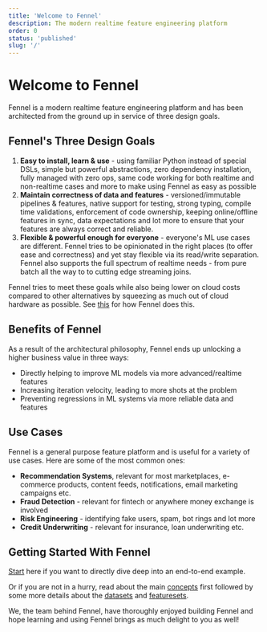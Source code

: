 ```yaml
---
title: 'Welcome to Fennel'
description: The modern realtime feature engineering platform
order: 0
status: 'published'
slug: '/'
---
```


# Welcome to Fennel

Fennel is a modern realtime feature engineering platform and has been 
architected from the ground up in service of three design goals.

## Fennel's Three Design Goals

1. **Easy to install, learn & use** - using familiar Python instead of special 
   DSLs, simple but powerful abstractions, zero dependency installation, fully 
   managed with zero ops, same code working for both realtime and non-realtime 
   cases and more to make using Fennel as easy as possible
2. **Maintain correctness of data and features** - versioned/immutable pipelines 
   & features, native support for testing, strong typing, compile time 
   validations, enforcement of code ownership, keeping online/offline features in 
   sync, data expectations and lot more to ensure that your features are always 
   correct and reliable.
3. **Flexible & powerful enough for everyone** - everyone's ML use cases are 
   different. Fennel tries to be opinionated in the right places (to offer ease
   and correctness) and yet stay flexible via its read/write separation. Fennel 
   also supports the full spectrum of realtime needs - from pure batch all the 
   way to to cutting edge streaming joins. 

Fennel tries to meet these goals while also being lower on cloud costs compared 
to other alternatives by squeezing as much out of cloud hardware as possible. See
[this](/overview/cost-optimizations) for how Fennel does this.

## Benefits of Fennel

As a result of the architectural philosophy, Fennel ends up unlocking a higher
business value in three ways:
- Directly helping to improve ML models via more advanced/realtime features
- Increasing iteration velocity, leading to more shots at the problem 
- Preventing regressions in ML systems via more reliable data and features

## Use Cases

Fennel is a general purpose feature platform and is useful for a variety of use 
cases. Here are some of the most common ones:
- **Recommendation Systems**, relevant for most marketplaces, e-commerce products, 
  content feeds, notifications, email marketing campaigns etc. 
- **Fraud Detection** - relevant for fintech or anywhere money exchange is involved
- **Risk Engineering** - identifying fake users, spam, bot rings and lot more
- **Credit Underwriting** - relevant for insurance, loan underwriting etc. 

## Getting Started With Fennel

[Start](/getting-started/quickstart) here if you want to directly dive deep into
 an end-to-end example.&#x20;

Or if you are not in a hurry, read about the main [concepts](/concepts/introduction) 
first followed by some more details about the [datasets](/datasets/overview) 
and [featuresets](/featuresets/overview).

We, the team behind Fennel, have thoroughly enjoyed building Fennel and hope 
learning and using Fennel brings as much delight to you as well!
